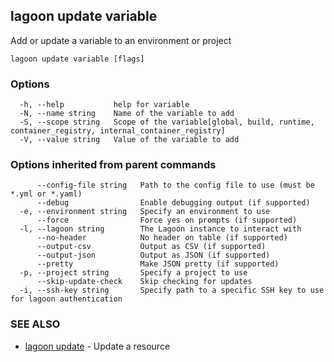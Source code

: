 ## lagoon update variable

Add or update a variable to an environment or project

```
lagoon update variable [flags]
```

### Options

```
  -h, --help           help for variable
  -N, --name string    Name of the variable to add
  -S, --scope string   Scope of the variable[global, build, runtime, container_registry, internal_container_registry]
  -V, --value string   Value of the variable to add
```

### Options inherited from parent commands

```
      --config-file string   Path to the config file to use (must be *.yml or *.yaml)
      --debug                Enable debugging output (if supported)
  -e, --environment string   Specify an environment to use
      --force                Force yes on prompts (if supported)
  -l, --lagoon string        The Lagoon instance to interact with
      --no-header            No header on table (if supported)
      --output-csv           Output as CSV (if supported)
      --output-json          Output as JSON (if supported)
      --pretty               Make JSON pretty (if supported)
  -p, --project string       Specify a project to use
      --skip-update-check    Skip checking for updates
  -i, --ssh-key string       Specify path to a specific SSH key to use for lagoon authentication
```

### SEE ALSO

* [lagoon update](lagoon_update.md)	 - Update a resource

